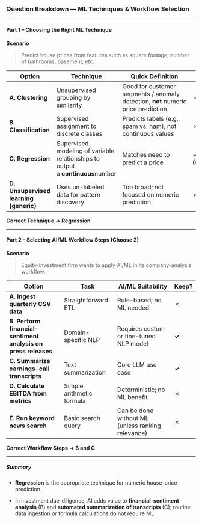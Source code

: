 ### Question Breakdown — ML Techniques & Workflow Selection

---

#### **Part 1 – Choosing the Right ML Technique**

**Scenario**

> Predict house prices from features such as square footage, number of bathrooms, basement, etc.

|Option|Technique|Quick Definition|Fit?|
|---|---|---|---|
|**A. Clustering**|Unsupervised grouping by similarity|Good for customer segments / anomaly detection, **not** numeric price prediction|✗|
|**B. Classification**|Supervised assignment to discrete classes|Predicts labels (e.g., spam vs. ham), not continuous values|✗|
|**C. Regression**|Supervised modeling of variable relationships to output a **continuous**number|Matches need to predict a price|**✓ (Correct)**|
|**D. Unsupervised learning (generic)**|Uses un-labeled data for pattern discovery|Too broad; not focused on numeric prediction|✗|

**Correct Technique → Regression**

---

#### **Part 2 – Selecting AI/ML Workflow Steps (Choose 2)**

**Scenario**

> Equity-investment firm wants to apply AI/ML in its company-analysis workflow.

|Option|Task|AI/ML Suitability|Keep?|
|---|---|---|---|
|**A. Ingest quarterly CSV data**|Straightforward ETL|Rule-based; no ML needed|✗|
|**B. Perform financial-sentiment analysis on press releases**|Domain-specific NLP|Requires custom or fine-tuned NLP model|**✓**|
|**C. Summarize earnings-call transcripts**|Text summarization|Core LLM use-case|**✓**|
|**D. Calculate EBITDA from metrics**|Simple arithmetic formula|Deterministic; no ML benefit|✗|
|**E. Run keyword news search**|Basic search query|Can be done without ML (unless ranking relevance)|✗|

**Correct Workflow Steps → B and C**

---

##### Summary

- **Regression** is the appropriate technique for numeric house-price prediction.
    
- In investment due-diligence, AI adds value to **financial-sentiment analysis** (B) and **automated summarization of transcripts** (C); routine data ingestion or formula calculations do not require ML.